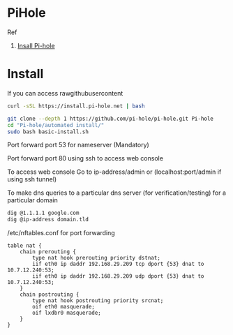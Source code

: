 # PiHole

Ref
1. [Insall Pi-hole](https://docs.pi-hole.net/main/basic-install/)

# Install

If you can access rawgithubusercontent
```sh
curl -sSL https://install.pi-hole.net | bash
```

```sh
git clone --depth 1 https://github.com/pi-hole/pi-hole.git Pi-hole
cd "Pi-hole/automated install/"
sudo bash basic-install.sh
```

Port forward port 53  for nameserver (Mandatory)

Port forward port 80 using ssh to access  web console

To access web console
Go to ip-address/admin or (localhost:port/admin if using ssh tunnel)


To make dns queries to a particular dns server  (for verification/testing) for a particular domain
```sh
dig @1.1.1.1 google.com
dig @ip-address domain.tld
```


/etc/nftables.conf for port forwarding
```
table nat {
    chain prerouting {
        type nat hook prerouting priority dstnat;
        iif eth0 ip daddr 192.168.29.209 tcp dport {53} dnat to 10.7.12.240:53;
        iif eth0 ip daddr 192.168.29.209 udp dport {53} dnat to 10.7.12.240:53;
    }
    chain postrouting {
        type nat hook postrouting priority srcnat;
        oif eth0 masquerade;
        oif lxdbr0 masquerade;
    }
}

```


